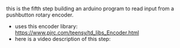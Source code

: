 this is the fifth step building an arduino program to read input from a pushbutton rotary encoder.
* uses this encoder library: https://www.pjrc.com/teensy/td_libs_Encoder.html
* here is a video description of this step:
